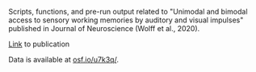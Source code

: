 Scripts, functions, and pre-run output related to "Unimodal and bimodal access to sensory working memories by auditory and visual impulses" published in Journal of Neuroscience (Wolff et al., 2020).

[Link](https://www.jneurosci.org/content/40/3/671) to publication

Data is available at [osf.io/u7k3q/](https://osf.io/u7k3q/).
